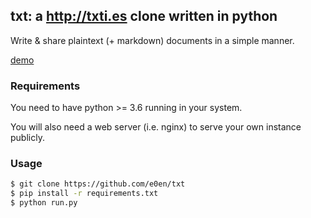 ## txt: a http://txti.es clone written in python

Write & share plaintext (+ markdown) documents in a simple manner.

[demo](https://txt.2501.sh)

### Requirements

You need to have python >= 3.6 running in your system.

You will also need a web server (i.e. nginx) to serve your own instance publicly.


### Usage

```bash
$ git clone https://github.com/e0en/txt
$ pip install -r requirements.txt
$ python run.py
```

